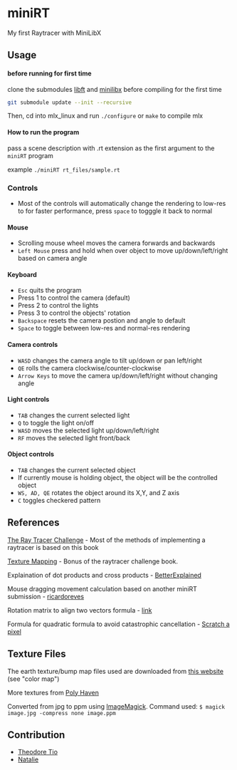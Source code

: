 # miniRT
My first Raytracer with MiniLibX

## Usage
#### before running for first time
clone the submodules [libft](https://github.com/TearDoor/libft_42) and [minilibx](https://github.com/42Paris/minilibx-linux) before compiling for the first time
```sh
git submodule update --init --recursive
```
Then, cd into mlx_linux and run `./configure` or `make` to compile mlx

#### How to run the program
pass a scene description with .rt extension as the first argument to the `miniRT` program

example
`./miniRT rt_files/sample.rt`

### Controls
* Most of the controls will automatically change the rendering to low-res to for faster performance, press `space` to togggle it back to normal

#### Mouse
* Scrolling mouse wheel moves the camera forwards and backwards
* `Left Mouse` press and hold when over object to move up/down/left/right based on camera angle

#### Keyboard
* `Esc` quits the program
* Press 1 to control the camera (default)
* Press 2 to control the lights
* Press 3 to control the objects' rotation
* `Backspace` resets the camera postion and angle to default
* `Space` to toggle between low-res and normal-res rendering

#### Camera controls

* `WASD` changes the camera angle to tilt up/down or pan left/right
* `QE` rolls the camera clockwise/counter-clockwise
* `Arrow Keys` to move the camera up/down/left/right without changing angle

#### Light controls

* `TAB` changes the current selected light
* `Q` to toggle the light on/off
* `WASD` moves the selected light up/down/left/right
* `RF` moves the selected light front/back

#### Object controls

* `TAB` changes the current selected object
* If currently mouse is holding object, the object will be the controlled object
* `WS, AD, QE` rotates the object around its X,Y, and Z axis 
* `C` toggles checkered pattern

## References
[The Ray Tracer Challenge](http://raytracerchallenge.com) - Most of the methods of implementing a raytracer is based on this book

[Texture Mapping](http://raytracerchallenge.com/bonus/texture-mapping.html) - Bonus of the raytracer challenge book.

Explaination of dot products and cross products - [BetterExplained](https://betterexplained.com)

Mouse dragging movement calculation based on another miniRT submission - [ricardoreves](https://github.com/ricardoreves/42-minirt/blob/main/srcs/ui/mouse.c)

Rotation matrix to align two vectors formula - [link](https://gist.github.com/kevinmoran/b45980723e53edeb8a5a43c49f134724)

Formula for quadratic formula to avoid catastrophic cancellation - [Scratch a pixel](https://www.scratchapixel.com/lessons/3d-basic-rendering/minimal-ray-tracer-rendering-simple-shapes/ray-sphere-intersection.html)

## Texture Files
The earth texture/bump map files used are downloaded from [this website](http://planetpixelemporium.com/earth.html) (see "color map")

More textures from [Poly Haven](https://polyhaven.com/textures)

Converted from jpg to ppm using [ImageMagick](https://imagemagick.org/script/download.php). Command used:
`$ magick image.jpg -compress none image.ppm`

## Contribution
* [Theodore Tio](https://github.com/TearDoor)
* [Natalie](https://github.com/hni-natalie)
